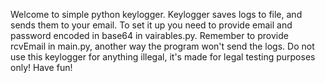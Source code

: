 Welcome to simple python keylogger.
Keylogger saves logs to file, and sends them to your email.
To set it up you need to provide email and password encoded in base64 in vairables.py.
Remember to provide rcvEmail in main.py, another way the program won't send the logs.
Do not use this keylogger for anything illegal, it's made for legal testing purposes only!
Have fun!